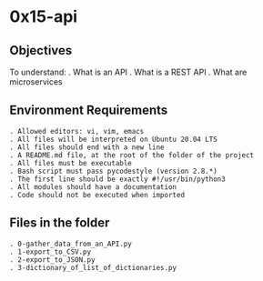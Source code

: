 # 0x15-api

## Objectives

To understand:
    . What is an API
    . What is a REST API
    . What are microservices

## Environment Requirements

    . Allowed editors: vi, vim, emacs
    . All files will be interpreted on Ubuntu 20.04 LTS
    . All files should end with a new line
    . A README.md file, at the root of the folder of the project
    . All files must be executable
    . Bash script must pass pycodestyle (version 2.8.*)
    . The first line should be exactly #!/usr/bin/python3
    . All modules should have a documentation
    . Code should not be executed when imported

## Files in the folder

	. 0-gather_data_from_an_API.py
    . 1-export_to_CSV.py
    . 2-export_to_JSON.py
    . 3-dictionary_of_list_of_dictionaries.py
